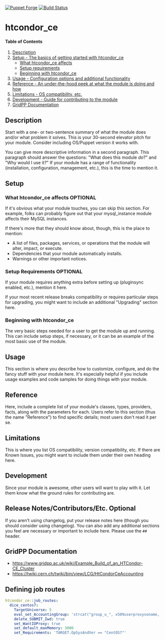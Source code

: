 [![Puppet Forge](http://img.shields.io/puppetforge/v/CERNOps/htcondor_ce.svg)](https://forge.puppetlabs.com/CERNOps/htcondor_ce)
[![Build Status](https://travis-ci.org/cernops/puppet-htcondor_ce.svg)](https://travis-ci.org/cernops/puppet-htcondor_ce)

# htcondor_ce

#### Table of Contents

1. [Description](#description)
1. [Setup - The basics of getting started with htcondor_ce](#setup)
    * [What htcondor_ce affects](#what-htcondor_ce-affects)
    * [Setup requirements](#setup-requirements)
    * [Beginning with htcondor_ce](#beginning-with-htcondor_ce)
1. [Usage - Configuration options and additional functionality](#usage)
1. [Reference - An under-the-hood peek at what the module is doing and how](#reference)
1. [Limitations - OS compatibility, etc.](#limitations)
1. [Development - Guide for contributing to the module](#development)
1. [GridPP Documentation](#GridPP-Documentation)

## Description

Start with a one- or two-sentence summary of what the module does and/or what
problem it solves. This is your 30-second elevator pitch for your module.
Consider including OS/Puppet version it works with.

You can give more descriptive information in a second paragraph. This paragraph
should answer the questions: "What does this module *do*?" and "Why would I use
it?" If your module has a range of functionality (installation, configuration,
management, etc.), this is the time to mention it.

## Setup

### What htcondor_ce affects **OPTIONAL**

If it's obvious what your module touches, you can skip this section. For
example, folks can probably figure out that your mysql_instance module affects
their MySQL instances.

If there's more that they should know about, though, this is the place to mention:

* A list of files, packages, services, or operations that the module will alter,
  impact, or execute.
* Dependencies that your module automatically installs.
* Warnings or other important notices.

### Setup Requirements **OPTIONAL**

If your module requires anything extra before setting up (pluginsync enabled,
etc.), mention it here.

If your most recent release breaks compatibility or requires particular steps
for upgrading, you might want to include an additional "Upgrading" section
here.

### Beginning with htcondor_ce

The very basic steps needed for a user to get the module up and running. This
can include setup steps, if necessary, or it can be an example of the most
basic use of the module.

## Usage

This section is where you describe how to customize, configure, and do the
fancy stuff with your module here. It's especially helpful if you include usage
examples and code samples for doing things with your module.

## Reference

Here, include a complete list of your module's classes, types, providers,
facts, along with the parameters for each. Users refer to this section (thus
the name "Reference") to find specific details; most users don't read it per
se.

## Limitations

This is where you list OS compatibility, version compatibility, etc. If there
are Known Issues, you might want to include them under their own heading here.

## Development

Since your module is awesome, other users will want to play with it. Let them
know what the ground rules for contributing are.

## Release Notes/Contributors/Etc. **Optional**

If you aren't using changelog, put your release notes here (though you should
consider using changelog). You can also add any additional sections you feel
are necessary or important to include here. Please use the `## ` header.


## GridPP Documentation

- https://www.gridpp.ac.uk/wiki/Example_Build_of_an_HTCondor-CE_Cluster
- https://twiki.cern.ch/twiki/bin/view/LCG/HtCondorCeAccounting

## Defining job routes

```yaml
htcondor_ce::job_routes:
  dice_centos7:
    TargetUniverse: 5
    eval_set_AccountingGroup: 'strcat("group_u_", x509userproxyvoname, ".", Owner)'
    delete_SUBMIT_Iwd: true
    set_WantIOProxy: true
    set_default_maxMemory: 3000
    set_Requirements: 'TARGET.OpSysAndVer == "CentOS7"'
```
